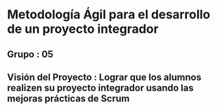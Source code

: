 # Metodología Ágil para el desarrollo de un proyecto integrador

## Grupo : 05

## Visión del Proyecto : Lograr que los alumnos realizen su proyecto integrador usando las mejoras prácticas de Scrum
